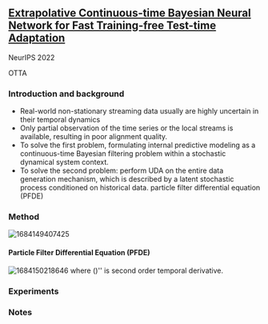 ## [Extrapolative Continuous-time Bayesian Neural Network for Fast Training-free Test-time Adaptation](https://openreview.net/forum?id=wiHzQWwg3l)

NeurIPS 2022

OTTA
### Introduction and background
- Real-world non-stationary streaming data usually are highly uncertain in their temporal dynamics
- Only partial observation of the time series or the local streams is available, resulting in poor alignment quality.
- To solve the first problem, formulating internal predictive modeling as a continuous-time Bayesian filtering problem within a stochastic dynamical system context.
- To solve the second problem: perform UDA on the entire data generation mechanism, which is described by a latent stochastic process conditioned on historical data. particle filter differential equation (PFDE)

### Method
![1684149407425](https://github.com/Jo-wang/Daily-Paper-Reading/assets/46414159/0e969a13-72bb-469f-bd1b-2d8313cd5609)

#### Particle Filter Differential Equation (PFDE)
![1684150218646](https://github.com/Jo-wang/Daily-Paper-Reading/assets/46414159/e2e9c8ac-0aaf-4211-80a5-63dda313cfe5)
where ()'' is second order temporal derivative.
### Experiments

### Notes
